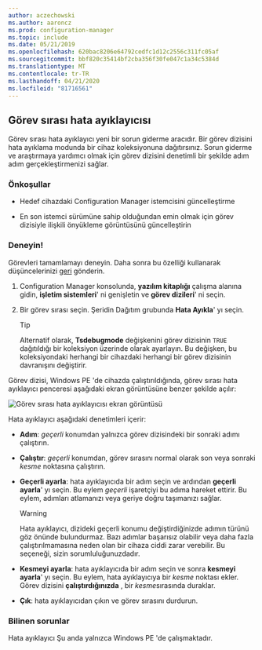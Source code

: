 ```yaml
---
author: aczechowski
ms.author: aaroncz
ms.prod: configuration-manager
ms.topic: include
ms.date: 05/21/2019
ms.openlocfilehash: 620bac8206e64792cedfc1d12c2556c311fc05af
ms.sourcegitcommit: bbf820c35414bf2cba356f30fe047c1a34c5384d
ms.translationtype: MT
ms.contentlocale: tr-TR
ms.lasthandoff: 04/21/2020
ms.locfileid: "81716561"
---
```

## <a name="task-sequence-debugger"></a><a name="bkmk_tsdebug"></a>Görev sırası hata ayıklayıcısı

<!--3612274-->

Görev sırası hata ayıklayıcı yeni bir sorun giderme aracıdır. Bir görev dizisini hata ayıklama modunda bir cihaz koleksiyonuna dağıtırsınız. Sorun giderme ve araştırmaya yardımcı olmak için görev dizisini denetimli bir şekilde adım adım gerçekleştirmenizi sağlar.

### <a name="prerequisites"></a>Önkoşullar

- Hedef cihazdaki Configuration Manager istemcisini güncelleştirme

- En son istemci sürümüne sahip olduğundan emin olmak için görev dizisiyle ilişkili önyükleme görüntüsünü güncelleştirin

### <a name="try-it-out"></a>Deneyin!

Görevleri tamamlamayı deneyin. Daha sonra bu özelliği kullanarak düşüncelerinizi [geri](../../../../understand/find-help.md#product-feedback) gönderin.

1. Configuration Manager konsolunda, **yazılım kitaplığı** çalışma alanına gidin, **işletim sistemleri**' ni genişletin ve **görev dizileri**' ni seçin.
1. Bir görev sırası seçin. Şeridin Dağıtım grubunda **Hata Ayıkla**' yı seçin.

    > [!Tip]  
    > Alternatif olarak, **Tsdebugmode** değişkenini görev dizisinin `TRUE` dağıtıldığı bir koleksiyon üzerinde olarak ayarlayın. Bu değişken, bu koleksiyondaki herhangi bir cihazdaki herhangi bir görev dizisinin davranışını değiştirir.  

Görev dizisi, Windows PE 'de cihazda çalıştırıldığında, görev sırası hata ayıklayıcı penceresi aşağıdaki ekran görüntüsüne benzer şekilde açılır:

![Görev sırası hata ayıklayıcısı ekran görüntüsü](../../media/3612274-tsdebug.png)

Hata ayıklayıcı aşağıdaki denetimleri içerir:

- **Adım**: *geçerli* konumdan yalnızca görev dizisindeki bir sonraki adımı çalıştırın.  

- **Çalıştır**: *geçerli* konumdan, görev sırasını normal olarak son veya sonraki *kesme* noktasına çalıştırın.  

- **Geçerli ayarla**: hata ayıklayıcıda bir adım seçin ve ardından **geçerli ayarla**' yı seçin. Bu eylem *geçerli* işaretçiyi bu adıma hareket ettirir. Bu eylem, adımları atlamanızı veya geriye doğru taşımanızı sağlar.  

    > [!Warning]  
    > Hata ayıklayıcı, dizideki geçerli konumu değiştirdiğinizde adımın türünü göz önünde bulundurmaz. Bazı adımlar başarısız olabilir veya daha fazla çalıştırılmamasına neden olan bir cihaza ciddi zarar verebilir. Bu seçeneği, sizin sorumluluğunuzdadır.  

- **Kesmeyi ayarla**: hata ayıklayıcıda bir adım seçin ve sonra **kesmeyi ayarla**' yı seçin. Bu eylem, hata ayıklayıcıya bir *kesme* noktası ekler. Görev dizisini **çalıştırdığınızda** , bir *kesme*sırasında duraklar.  

- **Çık**: hata ayıklayıcıdan çıkın ve görev sırasını durdurun.  

### <a name="known-issues"></a>Bilinen sorunlar

Hata ayıklayıcı Şu anda yalnızca Windows PE 'de çalışmaktadır.
